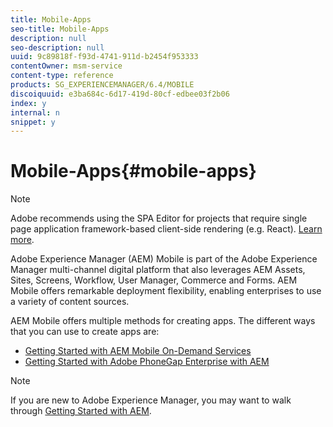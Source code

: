 ```yaml
---
title: Mobile-Apps
seo-title: Mobile-Apps
description: null
seo-description: null
uuid: 9c89818f-f93d-4741-911d-b2454f953333
contentOwner: msm-service
content-type: reference
products: SG_EXPERIENCEMANAGER/6.4/MOBILE
discoiquuid: e3ba684c-6d17-419d-80cf-edbee03f2b06
index: y
internal: n
snippet: y
---
```


# Mobile-Apps{#mobile-apps}

>[!NOTE]
>
>Adobe recommends using the SPA Editor for projects that require single page application framework-based client-side rendering (e.g. React). [Learn more](../../sites/developing/using/spa-overview.md).

Adobe Experience Manager (AEM) Mobile is part of the Adobe Experience Manager multi-channel digital platform that also leverages AEM Assets, Sites, Screens, Workflow, User Manager, Commerce and Forms. AEM Mobile offers remarkable deployment flexibility, enabling enterprises to use a variety of content sources.

AEM Mobile offers multiple methods for creating apps. The different ways that you can use to create apps are:

* [Getting Started with AEM Mobile On-Demand Services](../../mobile/using/mobile-apps-ondemand.md)
* [Getting Started with Adobe PhoneGap Enterprise with AEM](../../mobile/using/phonegap.md)

>[!NOTE]
>
>If you are new to Adobe Experience Manager, you may want to walk through [Getting Started with AEM](../../sites/deploying/using/deploy.md).


